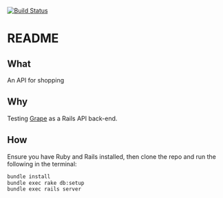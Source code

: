 [![Build Status](https://travis-ci.org/dijonkitchen/shopping-api.svg?branch=master)](https://travis-ci.org/dijonkitchen/shopping-api)

# README

## What

An API for shopping

## Why

Testing [Grape](https://github.com/ruby-grape/grape/blob/v0.19.2/README.md) as a Rails API back-end.

## How

Ensure you have Ruby and Rails installed, then clone the repo and run the following in the terminal:

```sh
bundle install
bundle exec rake db:setup
bundle exec rails server
```
